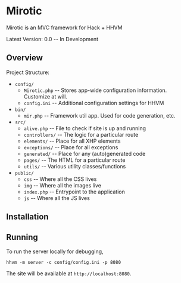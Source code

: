 # Mirotic

Mirotic is an MVC framework for Hack + HHVM

Latest Version: 0.0 -- In Development

## Overview

Project Structure:
- `config/`
  - `Mirotic.php` -- Stores app-wide configuration information. Customize at will.
  - `config.ini` -- Additional configuration settings for HHVM
- `bin/`
  - `mir.php` -- Framework util app. Used for code generation, etc.
- `src/`
  - `alive.php` -- File to check if site is up and running
  - `controllers/` -- The logic for a particular route
  - `elements/` -- Place for all XHP elements
  - `exceptions/` -- Place for all exceptions
  - `generated/` -- Place for any (auto)generated code
  - `pages/` -- The HTML for a particular route
  - `utils/` -- Various utility classes/functions
- `public/`
  - `css` -- Where all the CSS lives
  - `img` -- Where all the images live
  - `index.php` -- Entrypoint to the application
  - `js` -- Where all the JS lives


## Installation

## Running

To run the server locally for debugging,

```
hhvm -m server -c config/config.ini -p 8080
```

The site will be available at `http://localhost:8080`.

